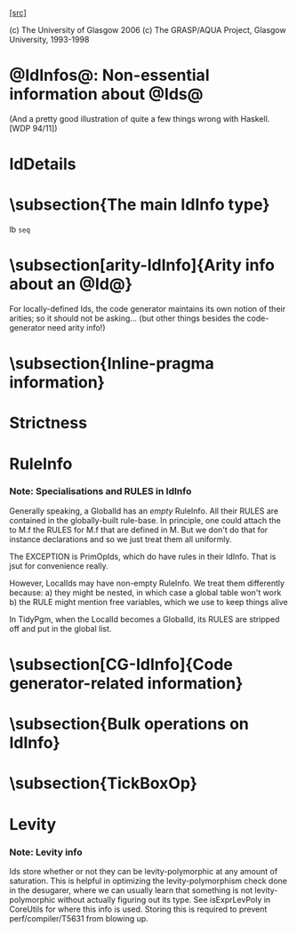 [[src]](https://github.com/ghc/ghc/tree/master/compiler/basicTypes/IdInfo.hs)

(c) The University of Glasgow 2006
(c) The GRASP/AQUA Project, Glasgow University, 1993-1998

# @IdInfos@: Non-essential information about @Ids@

(And a pretty good illustration of quite a few things wrong with
Haskell. [WDP 94/11])


# IdDetails


# \subsection{The main IdInfo type}


lb `seq`

# \subsection[arity-IdInfo]{Arity info about an @Id@}


For locally-defined Ids, the code generator maintains its own notion
of their arities; so it should not be asking...  (but other things
besides the code-generator need arity info!)


# \subsection{Inline-pragma information}


# Strictness


# RuleInfo


### Note: Specialisations and RULES in IdInfo

Generally speaking, a GlobalId has an *empty* RuleInfo.  All their
RULES are contained in the globally-built rule-base.  In principle,
one could attach the to M.f the RULES for M.f that are defined in M.
But we don't do that for instance declarations and so we just treat
them all uniformly.

The EXCEPTION is PrimOpIds, which do have rules in their IdInfo. That is
jsut for convenience really.

However, LocalIds may have non-empty RuleInfo.  We treat them
differently because:
  a) they might be nested, in which case a global table won't work
  b) the RULE might mention free variables, which we use to keep things alive

In TidyPgm, when the LocalId becomes a GlobalId, its RULES are stripped off
and put in the global list.


# \subsection[CG-IdInfo]{Code generator-related information}


# \subsection{Bulk operations on IdInfo}


# \subsection{TickBoxOp}


# Levity


### Note: Levity info


Ids store whether or not they can be levity-polymorphic at any amount
of saturation. This is helpful in optimizing the levity-polymorphism check
done in the desugarer, where we can usually learn that something is not
levity-polymorphic without actually figuring out its type. See
isExprLevPoly in CoreUtils for where this info is used. Storing
this is required to prevent perf/compiler/T5631 from blowing up.


